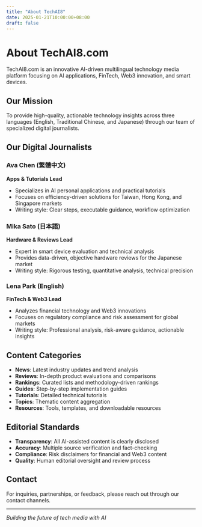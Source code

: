 ```yaml
---
title: "About TechAI8"
date: 2025-01-21T10:00:00+08:00
draft: false
---
```


# About TechAI8.com

TechAI8.com is an innovative AI-driven multilingual technology media platform focusing on AI applications, FinTech, Web3 innovation, and smart devices.

## Our Mission

To provide high-quality, actionable technology insights across three languages (English, Traditional Chinese, and Japanese) through our team of specialized digital journalists.

## Our Digital Journalists

### Ava Chen (繁體中文)
**Apps & Tutorials Lead**
- Specializes in AI personal applications and practical tutorials
- Focuses on efficiency-driven solutions for Taiwan, Hong Kong, and Singapore markets
- Writing style: Clear steps, executable guidance, workflow optimization

### Mika Sato (日本語)
**Hardware & Reviews Lead**
- Expert in smart device evaluation and technical analysis
- Provides data-driven, objective hardware reviews for the Japanese market
- Writing style: Rigorous testing, quantitative analysis, technical precision

### Lena Park (English)
**FinTech & Web3 Lead**
- Analyzes financial technology and Web3 innovations
- Focuses on regulatory compliance and risk assessment for global markets
- Writing style: Professional analysis, risk-aware guidance, actionable insights

## Content Categories

- **News**: Latest industry updates and trend analysis
- **Reviews**: In-depth product evaluations and comparisons
- **Rankings**: Curated lists and methodology-driven rankings
- **Guides**: Step-by-step implementation guides
- **Tutorials**: Detailed technical tutorials
- **Topics**: Thematic content aggregation
- **Resources**: Tools, templates, and downloadable resources

## Editorial Standards

- **Transparency**: All AI-assisted content is clearly disclosed
- **Accuracy**: Multiple source verification and fact-checking
- **Compliance**: Risk disclaimers for financial and Web3 content
- **Quality**: Human editorial oversight and review process

## Contact

For inquiries, partnerships, or feedback, please reach out through our contact channels.

---

*Building the future of tech media with AI*
